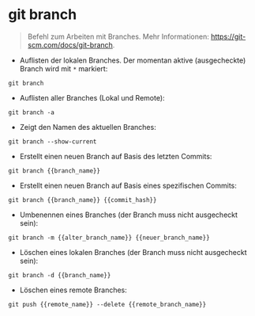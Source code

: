 # git branch

> Befehl zum Arbeiten mit Branches.
> Mehr Informationen: <https://git-scm.com/docs/git-branch>.

- Auflisten der lokalen Branches. Der momentan aktive (ausgecheckte) Branch wird mit `*` markiert:

`git branch`

- Auflisten aller Branches (Lokal und Remote):

`git branch -a`

- Zeigt den Namen des aktuellen Branches:

`git branch --show-current`

- Erstellt einen neuen Branch auf Basis des letzten Commits:

`git branch {{branch_name}}`

- Erstellt einen neuen Branch auf Basis eines spezifischen Commits:

`git branch {{branch_name}} {{commit_hash}}`

- Umbenennen eines Branches (der Branch muss nicht ausgecheckt sein):

`git branch -m {{alter_branch_name}} {{neuer_branch_name}}`

- Löschen eines lokalen Branches (der Branch muss nicht ausgecheckt sein):

`git branch -d {{branch_name}}`

- Löschen eines remote Branches:

`git push {{remote_name}} --delete {{remote_branch_name}}`
